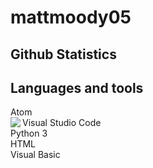 <h1>
    mattmoody05
</h1>
<h2>
    Github Statistics
</h2>
<h2>
    Languages and tools
</h2>
<p>
    Atom
    <br>
    <img align="left" src="https://img.icons8.com/dusk/24/000000/visual-studio-code-2019.png"></img>Visual Studio Code
    <br>
    Python 3
    <br>
    HTML
    <br>
    Visual Basic
</p>